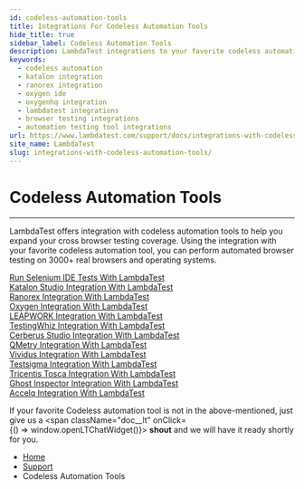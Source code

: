 ```yaml
---
id: codeless-automation-tools
title: Integrations For Codeless Automation Tools
hide_title: true
sidebar_label: Codeless Automation Tools
description: LambdaTest integrations to your favorite codeless automation tool can help you perform automated browser testing on 3000+ real browsers and operating systems.
keywords:
  - codeless automation
  - katalon integration
  - ranorex integration
  - oxygen ide
  - oxygenhq integration
  - lambdatest integrations
  - browser testing integrations
  - automation testing tool integrations
url: https://www.lambdatest.com/support/docs/integrations-with-codeless-automation-tools/
site_name: LambdaTest
slug: integrations-with-codeless-automation-tools/
---
```


<script type="application/ld+json"
      dangerouslySetInnerHTML={{ __html: JSON.stringify({
       "@context": "https://schema.org",
        "@type": "BreadcrumbList",
        "itemListElement": [{
          "@type": "ListItem",
          "position": 1,
          "name": "LambdaTest",
          "item": "https://www.lambdatest.com"
        },{
          "@type": "ListItem",
          "position": 2,
          "name": "Support",
          "item": "https://www.lambdatest.com/support/docs/"
        },{
          "@type": "ListItem",
          "position": 3,
          "name": "Codeless Automation Tools",
          "item": "https://www.lambdatest.com/support/docs/integrations-with-codeless-automation-tools/"
        }]
      })
    }}
></script>

# Codeless Automation Tools

---

LambdaTest offers integration with codeless automation tools to help you expand your cross browser testing coverage. Using the integration with your favorite codeless automation tool, you can perform automated browser testing on 3000+ real browsers and operating systems.

<div className="download_btn mb-10">
<a href="https://www.lambdatest.com/support/docs/run-selenium-ide-tests-on-lambdatest-selenium-cloud-grid/">Run Selenium IDE Tests With LambdaTest</a>
</div>

<div className="download_btn mb-10">
<a href="https://www.lambdatest.com/support/docs/katalon-integration-with-lambdatest/">Katalon Studio Integration With LambdaTest</a>
</div>

<div className="download_btn mb-10">
<a href="https://www.lambdatest.com/support/docs/ranorex-integration-with-lambdatest/">Ranorex Integration With LambdaTest</a>
</div>

<div className="download_btn mb-10">
<a href="https://www.lambdatest.com/support/docs/run-oxygen-automation-scripts-on-lambdatest/">Oxygen Integration With LambdaTest</a>
</div>

<div className="download_btn mb-10">
<a href="https://www.lambdatest.com/support/docs/leapwork-integration-with-lambdatest/">LEAPWORK Integration With LambdaTest</a>
</div>

<div className="download_btn mb-10">
<a href="https://www.lambdatest.com/support/docs/testingwhiz-integration/">TestingWhiz Integration With LambdaTest</a>
</div>

<div className="download_btn mb-10">
<a href="https://www.lambdatest.com/support/docs/cerberus-integration/">Cerberus Studio Integration With LambdaTest</a>
</div>

<div className="download_btn mb-10">
<a href="https://www.lambdatest.com/support/docs/qmetry-integration/">QMetry Integration With LambdaTest</a>
</div>

<div className="download_btn mb-10">
<a href="https://www.lambdatest.com/support/docs/vividus-integration/">Vividus Integration With LambdaTest</a>
</div>

<div className="download_btn mb-10">
<a href="https://www.lambdatest.com/support/docs/testsigma-integration/">Testsigma Integration With LambdaTest</a>
</div>

<div className="download_btn mb-10">
<a href="https://www.lambdatest.com/support/docs/tricentis-tosca-integration-lambdatest-selenium-grid/">Tricentis Tosca Integration With LambdaTest</a>
</div>

<div className="download_btn mb-10">
<a href="https://www.lambdatest.com/support/docs/ghost-inspector-integration-with-lambdatest/">Ghost Inspector Integration With LambdaTest</a>
</div>

<div className="download_btn mb-10">
<a href="https://www.lambdatest.com/support/docs/accelq-integration/">Accelq Integration With LambdaTest</a>
</div>

If your favorite Codeless automation tool is not in the above-mentioned, just give us a <span className="doc\_\_lt" onClick={() => window.openLTChatWidget()}> **shout**</span> and we will have it ready shortly for you.

<nav aria-label="breadcrumbs">
  <ul className="breadcrumbs">
    <li className="breadcrumbs__item">
      <a className="breadcrumbs__link" href="https://www.lambdatest.com">Home</a>
    </li>
    <li className="breadcrumbs__item">
      <a className="breadcrumbs__link" href="/docs/">Support</a>
    </li>
    <li className="breadcrumbs__item breadcrumbs__item--active">
      <span className="breadcrumbs__link">Codeless Automation Tools</span>
    </li>
  </ul>
</nav>
